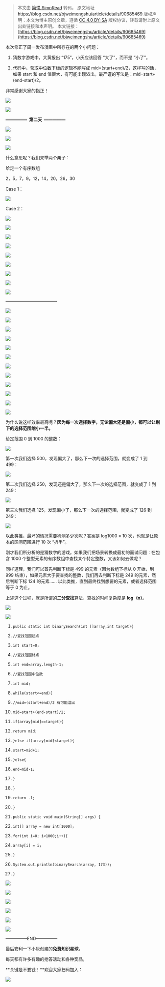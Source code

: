 > 本文由 [简悦 SimpRead](http://ksria.com/simpread/) 转码， 原文地址 https://blog.csdn.net/bjweimengshu/article/details/90685469 [](http://creativecommons.org/licenses/by-sa/4.0/)版权声明：本文为博主原创文章，遵循 [CC 4.0 BY-SA](http://creativecommons.org/licenses/by-sa/4.0/) 版权协议，转载请附上原文出处链接和本声明。 本文链接：[https://blog.csdn.net/bjweimengshu/article/details/90685469](https://blog.csdn.net/bjweimengshu/article/details/90685469)

本次修正了周一发布漫画中所存在的两个小问题：  

1. 猜数字游戏中，大黄报出 “175”，小灰应该回答 “大了”，而不是 “小了”。

2. 代码中，获取中位数下标的逻辑不能写成 mid=(start+end)/2，这样写的话，如果 start 和 end 值很大，有可能出现溢出。最严谨的写法是：mid=start+(end-start)/2。

非常感谢大家的指正！

![](https://ss.csdn.net/p?https://mmbiz.qpic.cn/mmbiz_jpg/NtO5sialJZGps5Nx0xdgejOkdT0Ev4BWUncZuamCOlQsclG0YC118lT3HwYW4Wp7g9thjphsQEW9jNJV35Qq2icA/640?wx_fmt=jpeg)

![](https://ss.csdn.net/p?https://mmbiz.qpic.cn/mmbiz_jpg/NtO5sialJZGps5Nx0xdgejOkdT0Ev4BWU6l9nAb21FIaDibNYUk5Bwl6bznGoGkWd6u6UM3CoOSE1nIiaLUCbsNTg/640?wx_fmt=jpeg)

**—————  第二天  —————**  

![](https://ss.csdn.net/p?https://mmbiz.qpic.cn/mmbiz_jpg/NtO5sialJZGoIiakIJdIVVrxlia83FUngvia6TSlToTIgxlB4O4AXHZ5uk5qDRl6RyGUdtWicvtoGOyFqFkdpzcwnuA/640?wx_fmt=jpeg)

![](https://ss.csdn.net/p?https://mmbiz.qpic.cn/mmbiz_jpg/NtO5sialJZGoIiakIJdIVVrxlia83FUngviaYO45rIG1DFoA6WOCcQWWbmpPiaibgUeyPpT9swvNRaodlP1Hehfp2NBw/640?wx_fmt=jpeg)

![](https://ss.csdn.net/p?https://mmbiz.qpic.cn/mmbiz_jpg/NtO5sialJZGps5Nx0xdgejOkdT0Ev4BWURS89ViaHqff0FRbWObnXrW4S1bb6icZNFP6FCS4zuj1Y2OcCmREV3DwQ/640?wx_fmt=jpeg)

什么意思呢？我们来举两个栗子：

给定一个有序数组 

2，5，7，9，12，14，20，26，30

Case 1：

![](https://ss.csdn.net/p?https://mmbiz.qpic.cn/mmbiz_png/NtO5sialJZGps5Nx0xdgejOkdT0Ev4BWUib0a4w3sYiaGLa9FILSAd2vC7NA2PwM1ibrUiaSwft63WNZ2aMf95YaKgQ/640?wx_fmt=png)

Case 2：

![](https://ss.csdn.net/p?https://mmbiz.qpic.cn/mmbiz_png/NtO5sialJZGps5Nx0xdgejOkdT0Ev4BWUyaLwPnnnuS9LUib32ClL3fDbhqw8wdQJD738u9CNyHbswWNaFOITicYA/640?wx_fmt=png)

![](https://ss.csdn.net/p?https://mmbiz.qpic.cn/mmbiz_jpg/NtO5sialJZGps5Nx0xdgejOkdT0Ev4BWU8CAibgogYxEJ6bZYLjYx42Z5YFLt5E2voakCtaHLpcrTicQVt6ia40tRw/640?wx_fmt=jpeg)

![](https://ss.csdn.net/p?https://mmbiz.qpic.cn/mmbiz_jpg/NtO5sialJZGps5Nx0xdgejOkdT0Ev4BWU7E7navJVtnfdc9ibYeI9Eia7AwDZBoSeMYVl4HFXGicKyCNupvuFaBE6A/640?wx_fmt=jpeg)

![](https://ss.csdn.net/p?https://mmbiz.qpic.cn/mmbiz_jpg/NtO5sialJZGps5Nx0xdgejOkdT0Ev4BWU1GYIuK1ccBuoglXvBYckico80xHL84WwxXZsEObGC4pqG6xoY6wqYpQ/640?wx_fmt=jpeg)

![](https://ss.csdn.net/p?https://mmbiz.qpic.cn/mmbiz_jpg/NtO5sialJZGps5Nx0xdgejOkdT0Ev4BWU7VuQ6En7NgGv960Qibr3DOAHpn2BGf6Nksv33AMgibCvba1CruIaASibQ/640?wx_fmt=jpeg)

![](https://ss.csdn.net/p?https://mmbiz.qpic.cn/mmbiz_jpg/NtO5sialJZGps5Nx0xdgejOkdT0Ev4BWUZps4CtGK8ib72krCDgZXlXdLf50iawTibmtDf1CMA1QKPfmlyH1rFthWg/640?wx_fmt=jpeg)

![](https://ss.csdn.net/p?https://mmbiz.qpic.cn/mmbiz_jpg/NtO5sialJZGps5Nx0xdgejOkdT0Ev4BWUtcdunBT0VKrLIlAYDKgGT5kE7YoAJd3icvC61EKN3bqJLjoKcgWreqA/640?wx_fmt=jpeg)

![](https://ss.csdn.net/p?https://mmbiz.qpic.cn/mmbiz_jpg/NtO5sialJZGps5Nx0xdgejOkdT0Ev4BWU72pY5zvicAT0yBdIqMSw5kwDqnGVtyOcKb4lADBl1wCF4413uDaibh8g/640?wx_fmt=jpeg)

![](https://ss.csdn.net/p?https://mmbiz.qpic.cn/mmbiz_jpg/NtO5sialJZGps5Nx0xdgejOkdT0Ev4BWUsMu8QoU2d10qdQB8IFF6nNX22crhXHXBf2Bt3zPjldLE6ZC0QjqhPw/640?wx_fmt=jpeg)

————————————

![](https://ss.csdn.net/p?https://mmbiz.qpic.cn/mmbiz_jpg/NtO5sialJZGoIiakIJdIVVrxlia83FUngviaBHQ5lqHShF3WMicdDUxkcEdsNUpgkuVwe0vmSFnq8R8oBNjYfvYr0uA/640?wx_fmt=jpeg)

![](https://ss.csdn.net/p?https://mmbiz.qpic.cn/mmbiz_jpg/NtO5sialJZGoIiakIJdIVVrxlia83FUngviaAUkSuoGwLYaVEuQIQGrGMBiaMwichoedn16f9Hz1fX3yb51Fnym8bFlQ/640?wx_fmt=jpeg)

![](https://ss.csdn.net/p?https://mmbiz.qpic.cn/mmbiz_jpg/NtO5sialJZGrTTXqY0P9mZNiccQcnUuDqUojvkN1wxTfI6opLOG2l0WY2uNyjV6wLyWBcIE10LwGhjFhyM52kZmw/640?wx_fmt=jpeg)

![](https://ss.csdn.net/p?https://mmbiz.qpic.cn/mmbiz_jpg/NtO5sialJZGrTTXqY0P9mZNiccQcnUuDqUq0dGOf9x1TSjIz3PwSqviaLFjIBLNsQ1wuiabIrPdqRAvco38HgH7DbA/640?wx_fmt=jpeg)

![](https://ss.csdn.net/p?https://mmbiz.qpic.cn/mmbiz_jpg/NtO5sialJZGrTTXqY0P9mZNiccQcnUuDqUnxOxQwXyIxibheRibwEbJBguaY1eSsd7rf91TNBjufrEw9IJEhkZLznA/640?wx_fmt=jpeg)

![](https://ss.csdn.net/p?https://mmbiz.qpic.cn/mmbiz_jpg/NtO5sialJZGrTTXqY0P9mZNiccQcnUuDqUgvs5SCo8jd2Ngdog0XYQxxAB27hElHYRkUmN2V2YhjHXfFPf7H7jgg/640?wx_fmt=jpeg)

![](https://ss.csdn.net/p?https://mmbiz.qpic.cn/mmbiz_jpg/NtO5sialJZGrTTXqY0P9mZNiccQcnUuDqUUZykQoibmcAplsPDx47dibA4VIyLoZ5tE6kvAcibKEqBIWuah7RLQUSnw/640?wx_fmt=jpeg)

![](https://ss.csdn.net/p?https://mmbiz.qpic.cn/mmbiz_jpg/NtO5sialJZGpQiaXmSDmXfCEmJ2TNoK8BJqt4syib74M6nuwwMicUicz88LPic6eZ8E31UXjrHCg9KUniaJaqt1Rkrz1A/640?wx_fmt=jpeg)

![](https://ss.csdn.net/p?https://mmbiz.qpic.cn/mmbiz_jpg/NtO5sialJZGrTTXqY0P9mZNiccQcnUuDqUl4x4hT791hOiavjmXCeyl5eHaoBaMQK7478bUojAKYnVGFBDwPaL5JQ/640?wx_fmt=jpeg)  

![](https://ss.csdn.net/p?https://mmbiz.qpic.cn/mmbiz_png/NtO5sialJZGrhwGUjF70heNibeT0zgEFAvlApQNvg0kIgtuBmYiavYPcPibGwaZEVU52zSggjmj757q2gia8kQRTWwQ/640?wx_fmt=png)

![](https://ss.csdn.net/p?https://mmbiz.qpic.cn/mmbiz_jpg/NtO5sialJZGrTTXqY0P9mZNiccQcnUuDqUcPPkUiazSHqXEfQwKQ0bE8MdGCfkWmdZsAvlHghk6Pl12ta2qmrZHBQ/640?wx_fmt=jpeg)

![](https://ss.csdn.net/p?https://mmbiz.qpic.cn/mmbiz_jpg/NtO5sialJZGrTTXqY0P9mZNiccQcnUuDqUH5gxN2ja8YIPSJkItFGKQ9O5TP4wD6I8W9NnUH6SibwRsg1GgzSeQcg/640?wx_fmt=jpeg)

为什么说这样效率最高呢？**因为每一次选择数字，无论偏大还是偏小，都可以让剩下的选择范围缩小一半。**

给定范围 0 到 1000 的整数：

![](https://ss.csdn.net/p?https://mmbiz.qpic.cn/mmbiz_png/NtO5sialJZGrTTXqY0P9mZNiccQcnUuDqUh5eCC6aQpdCJ4s0xMKADZ8haibQH3jFyXfcficVk3EiazQ82KW2z0Gwww/640?wx_fmt=png)

第一次我们选择 500，发现偏大了，那么下一次的选择范围，就变成了 1 到 499：

![](https://ss.csdn.net/p?https://mmbiz.qpic.cn/mmbiz_png/NtO5sialJZGrTTXqY0P9mZNiccQcnUuDqUq82EzeIUc9x8AlhgLicno1dkVibnp1ic94na7AvAlWZFibLDEcZzLn2RvQ/640?wx_fmt=png)

第二次我们选择 250，发现还是偏大了，那么下一次的选择范围，就变成了 1 到 249：

![](https://ss.csdn.net/p?https://mmbiz.qpic.cn/mmbiz_png/NtO5sialJZGrTTXqY0P9mZNiccQcnUuDqUiaDtnzdK9vMCWG0qDBx0n1fxN2icuMopTe88q6EkNjSYzqLzR7WzbGtw/640?wx_fmt=png)

第三次我们选择 125，发现偏小了，那么下一次的选择范围，就变成了 126 到 249：

![](https://ss.csdn.net/p?https://mmbiz.qpic.cn/mmbiz_png/NtO5sialJZGrTTXqY0P9mZNiccQcnUuDqUFsn1Dl4E597OiaXictcxWhxGIiaia1svdNlK9p3eoera9maJnBbdnsZVGg/640?wx_fmt=png)

以此类推，最坏的情况需要猜测多少次呢？答案是 log1000 = 10 次，也就是让原本的区间范围进行 10 次 “折半”。

刚才我们所分析的是猜数字的游戏。如果我们把场景转换成最初的面试问题：在包含 1000 个整型元素的有序数组中查找某个特定整数，又该如何去做呢？

同样道理，我们可以首先判断下标是 499 的元素（因为数组下标从 0 开始，到 999 结束），如果元素大于要查找的整数，我们再去判断下标是 249 的元素，然后判断下标 124 的元素...... 以此类推，直到最终找到想要的元素，或者选择范围等于 0 为止。

上述这个过程，就是所谓的**二分查找**算法，查找的时间复杂度是 **log（n）**。

![](https://ss.csdn.net/p?https://mmbiz.qpic.cn/mmbiz_jpg/NtO5sialJZGrTTXqY0P9mZNiccQcnUuDqU1FNjia3dx0EVCUdU9hBMWtpUHdvmmiax8yKtXcBSXAKia8CgdESAsZSwQ/640?wx_fmt=jpeg)

![](https://ss.csdn.net/p?https://mmbiz.qpic.cn/mmbiz_jpg/NtO5sialJZGrTTXqY0P9mZNiccQcnUuDqUt6TvdGvdbp7dpBDZtaHWwRejk4woE08oz7olxXRvHQYPHJTIoX0tcQ/640?wx_fmt=jpeg)

1.  `public static int binarySearch(int []array,int target){`
    
2.  `//查找范围起点`
    
3.  `int start=0;`
    
4.  `//查找范围终点`
    
5.  `int end=array.length-1;`
    
6.  `//查找范围中位数`
    
7.  `int mid;`
    
8.  `while(start<=end){`
    
9.  `//mid=(start+end)/2 有可能溢出`
    
10.  `mid=start+(end-start)/2;`
    
11.  `if(array[mid]==target){`
    
12.  `return mid;`
    
13.  `}else if(array[mid]<target){`
    
14.  `start=mid+1;`
    
15.  `}else{`
    
16.  `end=mid-1;`
    
17.  `}`
    
18.  `}`
    
19.  `return -1;`
    
20.  `}`
    

22.  `public static void main(String[] args) {`
    
23.  `int[] array = new int[1000];`
    
24.  `for(int i=0; i<1000;i++){`
    
25.  `array[i] = i;`
    
26.  `}`
    
27.  `System.out.println(binarySearch(array, 173));`
    
28.  `}`
    

![](https://ss.csdn.net/p?https://mmbiz.qpic.cn/mmbiz_jpg/NtO5sialJZGrlgXLqiauukSqBCUfWEqrBKmBW1Muhu5EO15h1b1QkPFib56FtmGv9K6MEVeG5ibdrypiber7UC2e44Q/640?wx_fmt=jpeg)

![](https://ss.csdn.net/p?https://mmbiz.qpic.cn/mmbiz_jpg/NtO5sialJZGrlgXLqiauukSqBCUfWEqrBKRibibJzLoFtFP6aZFb8u34SicshNTTLcs0VUdNAXuBWHXFvhwibPoSCxaQ/640?wx_fmt=jpeg)

![](https://ss.csdn.net/p?https://mmbiz.qpic.cn/mmbiz_jpg/NtO5sialJZGrlgXLqiauukSqBCUfWEqrBKBo3KC6vgo9rZCwszM1CFjiblf4psT53DibkhwTpNebaTcFRnJ8XiaUbNQ/640?wx_fmt=jpeg)

![](https://ss.csdn.net/p?https://mmbiz.qpic.cn/mmbiz_png/NtO5sialJZGrlgXLqiauukSqBCUfWEqrBKfR4syuP6XBiaHELKiclxEgmC8TeIh3oQjPaicKJHrj97AIiaykDue2JLDg/640?wx_fmt=png)

![](https://ss.csdn.net/p?https://mmbiz.qpic.cn/mmbiz_jpg/NtO5sialJZGrlgXLqiauukSqBCUfWEqrBKvbaXKRnMjTcRa68SqPeVsXk6OpibRevCG1llLriaLkm56Vb5YK5zo11w/640?wx_fmt=jpeg)

![](https://ss.csdn.net/p?https://mmbiz.qpic.cn/mmbiz_jpg/NtO5sialJZGrlgXLqiauukSqBCUfWEqrBKPn5VLFjH0m5NJO5bvJvbUva18vXsTFMAGEI0yLic7icQnIr1Ukgfd4ZA/640?wx_fmt=jpeg)

—————END—————

最后安利一下小灰创建的**免费知识星球**，

每天都有许多有趣的抢答活动和各种奖品，

**关键是不要钱！**欢迎大家扫码加入：

  
![](https://ss.csdn.net/p?https://mmbiz.qpic.cn/mmbiz_png/NtO5sialJZGoicGeGCcmb7bt5yEI5G1LYkNZZDnb7W8NBpyOia5v1Kejicia1QFDcnEycfcLqc7mef7IkcvicfVxqmVQ/640?wx_fmt=png)
